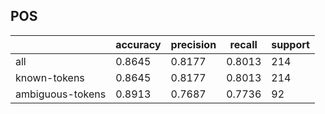 
## POS

|                  | accuracy | precision | recall | support |
|------------------|----------|-----------|--------|---------|
| all              | 0.8645   | 0.8177    | 0.8013 | 214     |
| known-tokens     | 0.8645   | 0.8177    | 0.8013 | 214     |
| ambiguous-tokens | 0.8913   | 0.7687    | 0.7736 | 92      |

